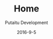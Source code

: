 ---
title: Home
sections:
    -
        template: banner
        text: "# HashBrown\nThe pluggable CMS"
        image: be7ce5f796dbe85a23c1ff105f1a082fb229da2f
    -
        template: richTextSection
        text: "## Getting started\n..."
    -
        template: richTextSection
        text: "## Getting started\n..."
meta:
    id: 91f1ec2b984f291377c2dc488be2ebbefb46dd9a
    parentId: ""
    language: en
date: '2016-9-5'
author: 'Putaitu Development'
permalink: /
layout: sectionPage
---